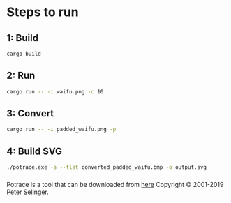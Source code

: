 # Steps to run
## 1: Build
```bash
cargo build
```

## 2: Run
```bash
cargo run -- -i waifu.png -c 10
```

## 3: Convert
```bash
cargo run -- -i padded_waifu.png -p
```

## 4: Build SVG
```bash
./potrace.exe -s --flat converted_padded_waifu.bmp -o output.svg
```

###
Potrace is a tool that can be downloaded from [here](https://potrace.sourceforge.net/) 
Copyright © 2001-2019 Peter Selinger.
